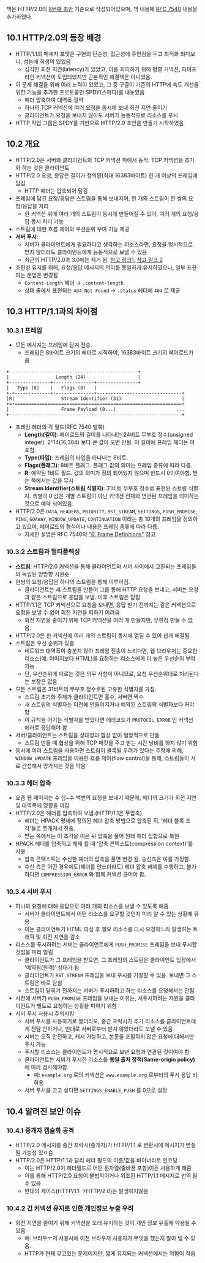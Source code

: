 책은 HTTP/2.0의 [8번째 초안](https://tools.ietf.org/html/draft-ietf-httpbis-http2-08#section-4.1) 기준으로 작성되어있으며, 책 내용에 [RFC 7540](https://tools.ietf.org/html/rfc7540) 내용을 추가하였다.

## 10.1 HTTP/2.0의 등장 배경

- HTTP/1.1의 메세지 포맷은 구현의 단순성, 접근성에 주안점을 두고 최적화 되다보니, 성능에 희생이 있었음
    - 심각한 회전 지연(latency)가 있었고, 이를 회피하기 위해 병렬 커넥션, 파이프라인 커넥션이 도입되었지만 근본적인 해결책은 아니었음.
- 이 문제 해결을 위해 여러 노력이 있었고, 그 중 구글이 기존의 HTTP에 속도 개선을 위한 기능을 추가한 프로토콜인 SPDY(스피디)를 내놓았음
    - 헤더 압축하여 대역폭 절약
    - 하나의 TCP 커넥션에 여러 요청을 동시에 보내 회전 지연 줄이기
    - 클라이언트가 요청을 보내지 않아도 서버가 능동적으로 리소스를 푸시
- HTTP 작업 그룹은 SPDY를 기반으로 HTTP/2.0 초안을 만들기 시작하였음

## 10.2 개요

- HTTP/2.0은 서버와 클라이언트의 TCP 커넥션 위에서 동작. TCP 커넥션을 초기화 하는 것은 클라이언트
- HTTP/2.0 요청, 응답은 길이가 정의된(최대 16383바이트) 한 개 이상의 프레임에 담김.
    - HTTP 헤더는 압축되어 담김
- 프레임에 담긴 요청/응답은 스트림을 통해 보내지며, 한 개의 스트림이 한 쌍의 요청/응답을 처리
    - 한 커넥션 위에 여러 개의 스트림이 동시에 만들어질 수 있어, 여러 개의 요청/응답 동시 처리 가능
- 스트림에 대한 흐름 제어와 우선순위 부여 기능 제공
- **서버 푸시**:
    - 서버가 클라이언트에게 필요하다고 생각하는 리소스라면, 요청을 명시적으로 받지 않더라도 클라이언트에게 능동적으로 보낼 수 있음
    - 최근의 HTTP/2.0과 3.0에는 제거 됨. [참고 링크1](https://evertpot.com/http-2-push-is-dead/), [참고 링크 2](https://groups.google.com/a/chromium.org/g/blink-dev/c/K3rYLvmQUBY/m/vOWBKZGoAQAJ?pli=1)
- 호환성 유지를 위해, 요청/응답 메시지의 의미를 동일하게 유지하였으나, 일부 표현하는 문법은 변경됨
    - `Content-Length` 헤더 → `.content-length`
    - 상태 줄에서 표현되는 `404 Not Found` → `.status` 헤더에 `404` 로 제공

## 10.3 HTTP/1.1과의 차이점

### 10.3.1 프레임

- 모든 메시지는 프레임에 담겨 전송.
    - 프레임은 8바이트 크기의 헤더로 시작하여, 16383바이트 크기의 페이로드가 옴

```
+-----------------------------------------------+
|                 Length (24)                   |
+---------------+---------------+---------------+
|   Type (8)    |   Flags (8)   |
+-+-------------+---------------+-------------------------------+
|R|                 Stream Identifier (31)                      |
+=+=============================================================+
|                   Frame Payload (0...)                      ...
+---------------------------------------------------------------+
```

- 프레임 헤더의 각 필드(RFC 7540 발췌)
    - **Length(길이)**: 페이로드의 길이를 나타내는 24비트 무부호 정수(unsigned integer). 2^14(16,384) 보다 큰 값이 오면 안됨. 이 길이에 프레임 헤더는 미포함.
    - **Type(타입)**: 프레임의 타입을 타나내는 8비트.
    - **Flags(플래그)**: 8비트 플래그. 플래그 값의 의미는 프레임 종류에 따라 다름.
    - **R**: 예약된 1비트 필드. 값의 의미가 정의 되어있지 않으며 반드시 0이여야함. 받는 쪽에서는 값을 무시
    - **Stream Identifier(스트림 식별자)**: 31비트 무부호 정수로 표현된 스트림 식별자. 특별히 0 값은 개별 스트림이 아닌 커넥션 전체와 연관된 프레임을 의미하는 것으로 예약 되어있음.
- HTTP/2.0은 `DATA`, `HEADERS`, `PRIORITY`, `RST_STREAM`, `SETTINGS`, `PUSH_PROMISE`, `PING`, `GOAWAY`, `WINDOW_UPDATE`, `CONTINUATION` 이라는 총 10개의 프레임을 정의하고 있으며, 페이로드의 형식이나 내용은 프레임 종류에 따라 다름.
    - 자세한 설명은 RFC 7540의 ["6. Frame Definitions"](https://tools.ietf.org/html/rfc7540#section-6) 참고.

### 10.3.2 스트림과 멀티플렉싱

- **스트림**: HTTP/2.0 커넥션을 통해 클라이언트와 서버 사이에서 교환되는 프레임들의 독립된 양방향 시퀀슷
- 한쌍의 요청/응답은 하나의 스트림을 통해 이루어짐.
    - 클라이언트는 새 스트림을 만들어 그를 통해 HTTP 요청을 보내고, 서버는 요청과 같은 스트림으로 응답을 보냄. 이후 스트림은 닫힘
- HTTP/1.1은 TCP 커넥션으로 요청을 보내면, 응답 받기 전까지는 같은 커넥션으로 요청을 보낼 수 없어 회전 지연을 피하기 어려움
    - 회전 지연을 줄이기 위해 TCP 커넥션을 여러 개 만들지만, 무한정 만들 수 없음.
- HTTP/2.0은 한 커넥션에 여러 개의 스트림이 동시에 열릴 수 있어 쉽게 해결됨.
- 스트림은 우선 순위가 있음
    - 네트워크 대역폭이 충분치 않아 프레임 전송이 느리다면, 웹 브라우저는 중요한 리소스(예: 이미지보다 HTML)를 요청하는 리소스에게 더 높은 우선순위 부여 가능
    - 단, 우선순위에 따르는 것은 의무 사항이 아니므로, 요청 우선순위대로 처리된다는 보장은 없음
- 모든 스트림은 31비트의 무부호 정수로된 고유한 식별자를 가짐.
    - 스트림 초기화 주체가 클라이언트면 홀수, 서버면 짝수
    - 새 스트림의 식별자는 이전에 만들어지거나 예약된 스트림의 식별자보다 커야 함
    - 이 규칙을 어기는 식별자를 받았다면 에러코드가 `PROTOCOL_ERROR` 인 커넥션 에러로 응답해야 함
- 서버/클라이언트는 스트림을 상대방과 협상 없이 일방적으로 만듦
    - 스트림 만들 때 협상을 위해 TCP 패킷을 주고 받는 시간 낭비를 하지 않기 위함
- 동시에 여러 스트림을 사용하면 스트림이 블록될 우려가 있다는 주장에 의해, `WINDOW_UPDATE` 프레임을 이용한 흐름 제어(flow control)을 통해, 스트림들이 서로 간섭해서 망가지는 것을 막음

### 10.3.3 헤더 압축

- 요즘 웹 페이지는 수 십~수 백번의 요청을 보내기 때문에, 헤더의 크기가 회전 지연 및 대역폭에 영향을 끼침
- HTTP/2.0은 헤더를 압축하여 보냄.(HTTP/1.1은 무압축)
    - 헤더는 HPACK 명세에 정의된 헤더 압축 방법으로 압축된 뒤, '헤더 블록 조각'들로 쪼개져서 전송.
    - 받는 쪽에서는 이 조각을 이은 뒤 압축을 풀어 원레 헤더 집합으로 복원
- HPACK 헤더를 압축하고 해제 할 때 '압축 콘텍스트(compression context)'를 사용
    - 압축 콘텍스트는 수신한 헤더의 압축을 풀면 변경 됨. 송신측은 이를 가정함.
    - 수신 측은 어떤 경우에도(헤더를 안쓰더라도) 헤더 압축 해제를 수행하고, 불가하다면  `COMPRESSION_ERROR` 와 함께 커넥션 끊어야 함.

### 10.3.4 서버 푸시

- 하나의 요청에 대해 응답으로 여러 개의 리소스를 보낼 수 있도록 해줌
    - 서버가 클라이언트에서 어떤 리소스를 요구할 것인지 미리 알 수 있는 상황에 유용
    - 이는 클라이언트가 HTML 파싱 후 필요 리소스를 다시 요청하느라 발생하는 트래픽 및 회전 지연을 감소
- 리소스를 푸시하려는 서버는 클라이언트에게 `PUSH_PROMISE` 프레임을 보내 푸시할 것임을 미리 알림
    - 클라이언트가 그 프레임을 받으면, 그 프레임의 스트림은 클라이언트 입장에서 '예약됨(원격)' 상태가 됨
    - 클라이언트가 `RST_STREAM` 프레임을 보내 푸시를 거절할 수 있음. 보내면 그 스트림은 바로 닫힘
    - 스트림이 닫히기 전까지는 서버가 푸시하려고 하는 리소스를 요청해서는 안됨
- 사전에 서버가 `PUSH_PROMISE` 프레임을 보내는 이유는, 서푸시하려는 자원을 클라이언트가 별도로 요청하는 상황을 피하기 위함
- 서버 푸시 사용시 주의사항
    - 서버 푸시를 사용하기로 했더라도, 중간 프락시가 추가 리소스를 클라이언트에게 전달 안하거나, 반대로 서버로부터 받지 않았더라도 보낼 수 있음
    - 서버는 오직 안전하고, 캐시 가능하고, 본문을 포함하지 않은 요청에 대해서만 푸시 가능
    - 푸시할 리소스는 클라이언트가 명시적으로 보낸 요청과 연관된 것이여야 함
    - 클라이언트는 서버가 푸시한 리소스를 **동일 출처 정책(Same-origin policy)** 에 따라 검사해야함.
        - 예: `example.org` 로의 커넥션은 `www.example.org` 로부터의 푸시 응답 비허용
    - 서버 푸시를 끄고 싶다면 `SETTINGS_ENABLE_PUSH` 를 0으로 설정

## 10.4 알려진 보안 이슈

### 10.4.1 중개자 캡슐화 공격

- HTTP/2.0 메시지를 중간 프락시(중개자)가 HTTP/1.1 로 변환시에 메시지가 변질될 가능성 있ㅇ슴
- HTTP/2.0은 HTTP/1.1과 달리 헤더 필드의 이름/값을 바이너리로 인코딩
    - 이는 HTTP/2.0이 헤더필드로 어떤 문자열(줄바꿈 포함)이든 사용하게 해줌
    - 이를 통해 HTTP/2.0 요청이 불법적이거나 위조된 HTTP/1.1 메시지로 번역 될 수 있음
    - 반대의 케이스(HTTP/1.1 →HTTP/2.0)는 발생하지않음

### 10.4.2 긴 커넥션 유지로 인한 개인정보 누출 우려

- 회전 지연을 줄이기 위해 커넥션을 오래 유지하는 것이 개인 정보 유출에 악용될 수 있음
    - 예: 브라우ㅜ저 사용시에 이전 브라우저 사용자가 무엇을 했는지 알아 낼 수 있음.
    - HTTP가 현재 갖고있는 문제이지만, 짧게 유지되는 커넥션에서는 위험이 적음